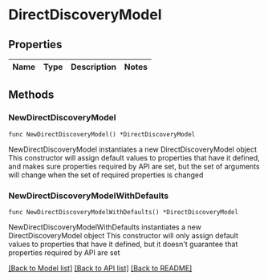 # DirectDiscoveryModel

## Properties

Name | Type | Description | Notes
------------ | ------------- | ------------- | -------------

## Methods

### NewDirectDiscoveryModel

`func NewDirectDiscoveryModel() *DirectDiscoveryModel`

NewDirectDiscoveryModel instantiates a new DirectDiscoveryModel object
This constructor will assign default values to properties that have it defined,
and makes sure properties required by API are set, but the set of arguments
will change when the set of required properties is changed

### NewDirectDiscoveryModelWithDefaults

`func NewDirectDiscoveryModelWithDefaults() *DirectDiscoveryModel`

NewDirectDiscoveryModelWithDefaults instantiates a new DirectDiscoveryModel object
This constructor will only assign default values to properties that have it defined,
but it doesn't guarantee that properties required by API are set


[[Back to Model list]](../README.md#documentation-for-models) [[Back to API list]](../README.md#documentation-for-api-endpoints) [[Back to README]](../README.md)


